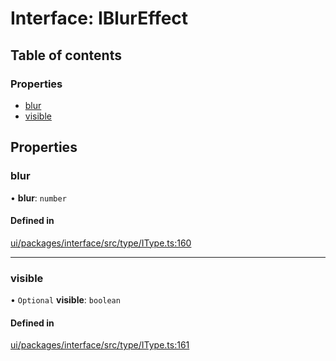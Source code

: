 # Interface: IBlurEffect

## Table of contents

### Properties

- [blur](IBlurEffect.md#blur)
- [visible](IBlurEffect.md#visible)

## Properties

### blur

• **blur**: `number`

#### Defined in

[ui/packages/interface/src/type/IType.ts:160](https://github.com/leaferjs/leafer-ui/blob/c3451ed/packages/interface/src/type/IType.ts#L160)

___

### visible

• `Optional` **visible**: `boolean`

#### Defined in

[ui/packages/interface/src/type/IType.ts:161](https://github.com/leaferjs/leafer-ui/blob/c3451ed/packages/interface/src/type/IType.ts#L161)
